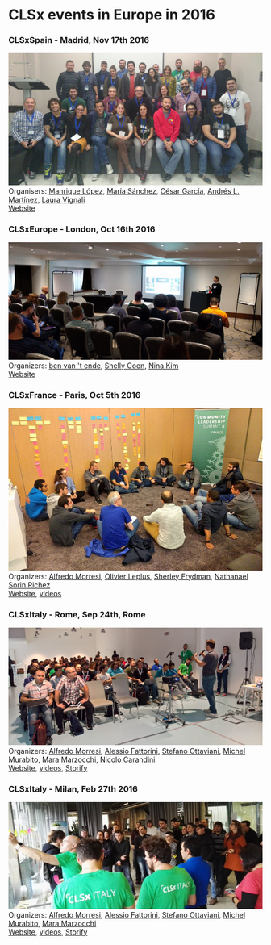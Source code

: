 # CLSx events in Europe in 2016

### CLSxSpain - Madrid, Nov 17th 2016
![CLSxMadrid](/assets/20161117-clsxmadrid.jpg)  
Organisers: [Manrique López](http://twitter.com/jsmanrique), [María Sánchez](http://twitter.com/chimarys), [César García](http://twitter.com/elsatch), [Andrés L. Martínez](https://twitter.com/davilagrau), [Laura Vignali](https://twitter.com/laura_vignali)  
[Website](http://www.clsxmadrid.es)

### CLSxEurope - London, Oct 16th 2016
![CLSxEurope](/assets/20161016-clsxeurope.jpg)  
Organizers: [ben van 't ende](https://twitter.com/benvantende), [Shelly Coen](https://twitter.com/shellycoen), [Nina Kim]()  
[Website](http://clsxeurope.com/)

### CLSxFrance - Paris, Oct 5th 2016
![CLSxFrance](/assets/20161008-clsxfrance.jpg)  
Organizers: [Alfredo Morresi](https://twitter.com/rainbowbreeze), [Olivier Leplus](https://twitter.com/olivierleplus), [Sherley Frydman](https://twitter.com/shelpf), [Nathanael Sorin Richez](https://twitter.com/_ahtan)  
[Website](http://clsxfrance.org/), [videos](https://clsxfrance.github.io/CLSxFrance/#agenda)

### CLSxItaly - Rome, Sep 24th, Rome
![CLSxItaly](/assets/20160924-clsxitaly-rome.jpg)  
Organizers: [Alfredo Morresi](https://twitter.com/rainbowbreeze), [Alessio Fattorini](https://twitter.com/ale_fattorini), [Stefano Ottaviani](https://twitter.com/ste8), [Michel Murabito](https://twitter.com/michelmurabito), [Mara Marzocchi](https://twitter.com/maraexceptioon), [Nicolò Carandini](https://twitter.com/TPCWare)  
[Website](), [videos](http://lanyrd.com/2016/clsxitaly-seconda-edizione-roma/), [Storify](https://storify.com/ale_fattorini/clsxitaly-2016-rome)

### CLSxItaly - Milan, Feb 27th 2016
![CLSxItaly](/assets/20160227-clsxitaly-milan.jpg)  
Organizers: [Alfredo Morresi](https://twitter.com/rainbowbreeze), [Alessio Fattorini](https://twitter.com/ale_fattorini), [Stefano Ottaviani](https://twitter.com/ste8), [Michel Murabito](https://twitter.com/michelmurabito), [Mara Marzocchi](https://twitter.com/maraexceptioon)  
[Website](http://www.clsxitaly.org), [videos](http://clsxitaly.org/prima-edizione.html#agenda), [Storify](https://storify.com/ale_fattorini/community-leadership-summit-x-italy)